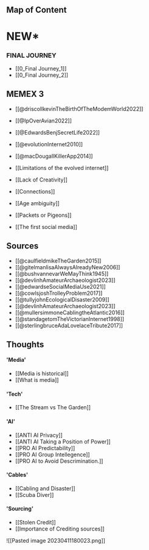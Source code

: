 
## Map of Content

# NEW*
### FINAL JOURNEY
- [[0_Final Journey_1]]
- [[0_Final Journey_2]]

## MEMEX 3
- [[@driscollkevinTheBirthOfTheModemWorld2022]]
- [[@IpOverAvian2022]]
- [[@EdwardsBenjSecretLife2022]]
- [[@evolutionInternet2010]]
- [[@macDougallKillerApp2014]]

- [[Limitations of the evolved internet]]
- [[Lack of Creativity]]
- [[Connections]]
- [[Age ambiguity]]
- [[Packets or Pigeons]]
- [[The first social media]]

## Sources
- [[@caulfieldmikeTheGarden2015]]
- [[@gitelmanlisaAlwaysAlreadyNew2006]]
- [[@bushvannevarWeMayThink1945]]
- [[@devlinhAmateurArchaeologist2023]]
- [[@edwardseSocialMediaUse2021]]
- [[@cowlsjoshTrolleyProblem2017]]
- [[@tullyjohnEcologicalDisaster2009]]
- [[@devlinhAmateurArchaeologist2023]]
- [[@mullersimmoneCablingtheAtlantic2016]]
- [[@standagetomTheVictorianInternet1998]]
- [[@sterlingbruceAdaLovelaceTribute2017]]

## Thoughts

#### 'Media'
-  [[Media is historical]]
-  [[What is media]]

#### 'Tech'
- [[The Stream vs The Garden]] 

#### 'AI'
- [[ANTI AI Privacy]]
- [[ANTI AI Taking a Position of Power]]
- [[PRO AI Predictability]]
- [[PRO AI Group Intellegence]]
- [[PRO AI to Avoid Descrimination.]]

#### 'Cables'
- [[Cabling and Disaster]]
- [[Scuba Diver]]

#### 'Sourcing'
- [[Stolen Credit]]
- [[Importance of Crediting sources]]



![[Pasted image 20230411180023.png]]